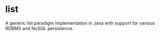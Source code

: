 list
====

A generic list paradigm implementation in Java with support for various RDBMS and NoSQL persistence.
